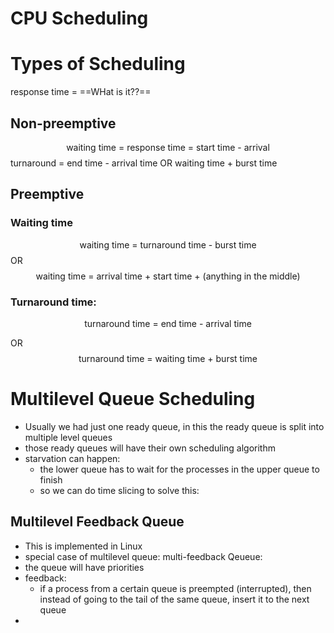 # CPU Scheduling
# Types of Scheduling
response time = ==WHat is it??==
## Non-preemptive
$$\text{waiting time = response time = start time - arrival}$$
turnaround = end time - arrival time OR waiting time + burst time
## Preemptive
### Waiting time
$$\text{waiting time = turnaround time - burst time}$$ OR $$\text{waiting time = arrival time + start time + (anything in the middle)}$$
### Turnaround time:
$$\text{turnaround time = end time - arrival time}$$

 OR 
 $$\text{turnaround time = waiting time + burst time}$$
# Multilevel Queue Scheduling
- Usually we had just one ready queue, in this the ready queue is split into multiple level queues
- those ready queues will have their own scheduling algorithm
- starvation can happen:
	- the lower queue has to wait for the processes in the upper queue to finish
	- so we can do time slicing to solve this:
## Multilevel Feedback Queue
- This is implemented in Linux
- special case of multilevel queue: multi-feedback Qeueue:
- the queue will have priorities
- feedback: 
	- if a process from a certain queue is preempted (interrupted), then instead of going to the tail of the same queue, insert it to the next queue
- 
